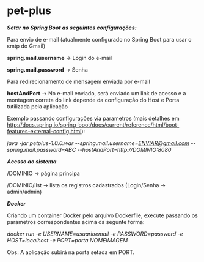 # pet-plus

**_Setar no Spring Boot as seguintes configurações:_**

Para envio de e-mail (atualmente configurado no Spring Boot para usar o smtp do Gmail)

**spring.mail.username** -> Login do e-mail

**spring.mail.password** -> Senha


Para redirecionamento de mensagem enviada por e-mail

**hostAndPort** -> No e-mail enviado, será enviado um link de acesso e a montagem correta do link depende da configuração do Host e Porta tutilizada pela aplicação


Exemplo passando configurações via parametros (mais detalhes em http://docs.spring.io/spring-boot/docs/current/reference/html/boot-features-external-config.html):

_java -jar petplus-1.0.0.war --spring.mail.username=ENVIAR@gmail.com --spring.mail.password=ABC --hostAndPort=http://DOMINIO:8080_



**_Acesso ao sistema_**

/DOMINIO -> página principa

/DOMINIO/list -> lista os registros cadastrados (Login/Senha -> admin/admin)


**_Docker_**

Criando um container Docker pelo arquivo Dockerfile, execute passando os parametros correspondentes acima da segunte forma:

_docker run -e USERNAME=usuarioemail -e PASSWORD=password -e HOST=localhost -e PORT=porta NOMEIMAGEM_

Obs: A aplicação subirá na porta setada em PORT.